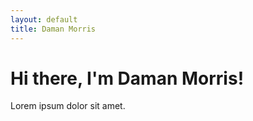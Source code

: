 ```yaml
---
layout: default
title: Daman Morris
---
```


# Hi there, I'm Daman Morris!

Lorem ipsum dolor sit amet.
